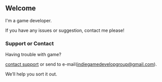 ## Welcome

I'm a game developer.

If you have any issues or suggestion, contact me please!

### Support or Contact

Having trouble with game? 

[contact support](https://github.com/indiegamedevelopgroup/wordsearch/issues) or send to e-mail([indiegamedevelopgroup@gmail.com](mailto:indiegamedevelopgroup@gmail.com)).

We’ll help you sort it out.
